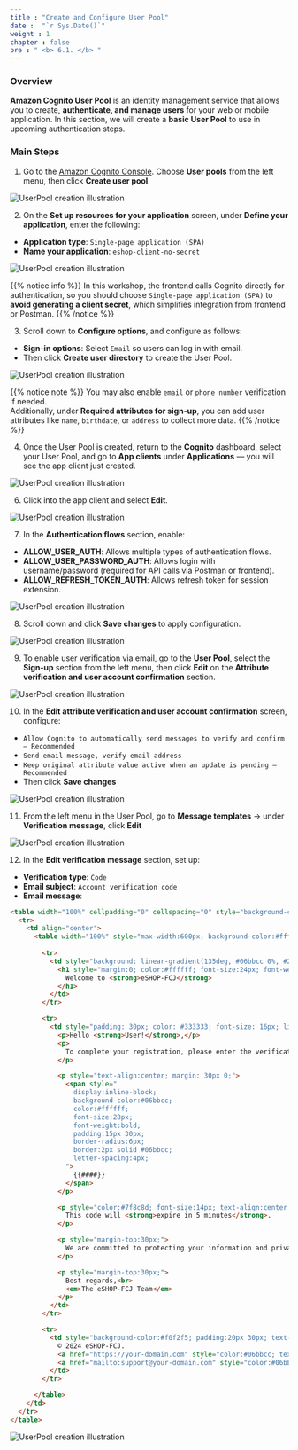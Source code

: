 ```yaml
---
title : "Create and Configure User Pool"
date :  "`r Sys.Date()`"
weight : 1
chapter : false
pre : " <b> 6.1. </b> "
---
```


### Overview

**Amazon Cognito User Pool** is an identity management service that allows you to create, **authenticate, and manage users** for your web or mobile application. In this section, we will create a **basic User Pool** to use in upcoming authentication steps.

### Main Steps

1. Go to the [Amazon Cognito Console](https://console.aws.amazon.com/cognito/home). Choose **User pools** from the left menu, then click **Create user pool**.

![UserPool creation illustration](/images/6-setup-cognito-userpool/6.1-create-user-pool-and-setting/01.png)

2. On the **Set up resources for your application** screen, under **Define your application**, enter the following:

- **Application type**: `Single-page application (SPA)`
- **Name your application**: `eshop-client-no-secret`

![UserPool creation illustration](/images/6-setup-cognito-userpool/6.1-create-user-pool-and-setting/02.png)

{{% notice info %}}
In this workshop, the frontend calls Cognito directly for authentication, so you should choose `Single-page application (SPA)` to **avoid generating a client secret**, which simplifies integration from frontend or Postman.
{{% /notice %}}

3. Scroll down to **Configure options**, and configure as follows:

- **Sign-in options**: Select `Email` so users can log in with email.
- Then click **Create user directory** to create the User Pool.

![UserPool creation illustration](/images/6-setup-cognito-userpool/6.1-create-user-pool-and-setting/03.png)

{{% notice note %}}
You may also enable `email` or `phone number` verification if needed.  
Additionally, under **Required attributes for sign-up**, you can add user attributes like `name`, `birthdate`, or `address` to collect more data.
{{% /notice %}}

4. Once the User Pool is created, return to the **Cognito** dashboard, select your User Pool, and go to **App clients** under **Applications** — you will see the app client just created.

![UserPool creation illustration](/images/6-setup-cognito-userpool/6.1-create-user-pool-and-setting/04.png)

6. Click into the app client and select **Edit**.

![UserPool creation illustration](/images/6-setup-cognito-userpool/6.1-create-user-pool-and-setting/05.png)

7. In the **Authentication flows** section, enable:

- **ALLOW_USER_AUTH**: Allows multiple types of authentication flows.
- **ALLOW_USER_PASSWORD_AUTH**: Allows login with username/password (required for API calls via Postman or frontend).
- **ALLOW_REFRESH_TOKEN_AUTH**: Allows refresh token for session extension.

![UserPool creation illustration](/images/6-setup-cognito-userpool/6.1-create-user-pool-and-setting/06.png)

8. Scroll down and click **Save changes** to apply configuration.

![UserPool creation illustration](/images/6-setup-cognito-userpool/6.1-create-user-pool-and-setting/07.png)

9. To enable user verification via email, go to the **User Pool**, select the **Sign-up** section from the left menu, then click **Edit** on the **Attribute verification and user account confirmation** section.

![UserPool creation illustration](/images/6-setup-cognito-userpool/6.1-create-user-pool-and-setting/08.png)

10. In the **Edit attribute verification and user account confirmation** screen, configure:

- `Allow Cognito to automatically send messages to verify and confirm – Recommended`
- `Send email message, verify email address`
- `Keep original attribute value active when an update is pending – Recommended`
- Then click **Save changes**

![UserPool creation illustration](/images/6-setup-cognito-userpool/6.1-create-user-pool-and-setting/09.png)

11. From the left menu in the User Pool, go to **Message templates** → under **Verification message**, click **Edit**

![UserPool creation illustration](/images/6-setup-cognito-userpool/6.1-create-user-pool-and-setting/10.png)

12. In the **Edit verification message** section, set up:

- **Verification type**: `Code`
- **Email subject**: `Account verification code`
- **Email message**:

```html
<table width="100%" cellpadding="0" cellspacing="0" style="background-color: #f0f2f5; padding: 40px 0;">
  <tr>
    <td align="center">
      <table width="100%" style="max-width:600px; background-color:#ffffff; border-radius:8px; overflow:hidden; font-family:Arial,sans-serif; box-shadow:0 4px 12px rgba(0,0,0,0.1);">
        
        <tr>
          <td style="background: linear-gradient(135deg, #06bbcc 0%, #2E86C1 100%); padding: 30px; text-align:center;">
            <h1 style="margin:0; color:#ffffff; font-size:24px; font-weight:normal;">
              Welcome to <strong>eSHOP-FCJ</strong>
            </h1>
          </td>
        </tr>

        <tr>
          <td style="padding: 30px; color: #333333; font-size: 16px; line-height:1.6;">
            <p>Hello <strong>User!</strong>,</p>
            <p>
              To complete your registration, please enter the verification code below:
            </p>

            <p style="text-align:center; margin: 30px 0;">
              <span style="
                display:inline-block;
                background-color:#06bbcc;
                color:#ffffff;
                font-size:28px;
                font-weight:bold;
                padding:15px 30px;
                border-radius:6px;
                border:2px solid #06bbcc;
                letter-spacing:4px;
              ">
                {{####}}
              </span>
            </p>

            <p style="color:#7f8c8d; font-size:14px; text-align:center;">
              This code will <strong>expire in 5 minutes</strong>.
            </p>

            <p style="margin-top:30px;">
              We are committed to protecting your information and privacy.
            </p>

            <p style="margin-top:30px;">
              Best regards,<br>
              <em>The eSHOP-FCJ Team</em>
            </p>
          </td>
        </tr>

        <tr>
          <td style="background-color:#f0f2f5; padding:20px 30px; text-align:center; font-size:12px; color:#95a5a6;">
            © 2024 eSHOP-FCJ.  
            <a href="https://your-domain.com" style="color:#06bbcc; text-decoration:none;">Visit our site</a> |
            <a href="mailto:support@your-domain.com" style="color:#06bbcc; text-decoration:none;">support@eshopfcj.com</a>
          </td>
        </tr>

      </table>
    </td>
  </tr>
</table>
```

![UserPool creation illustration](/images/6-setup-cognito-userpool/6.1-create-user-pool-and-setting/11.png)